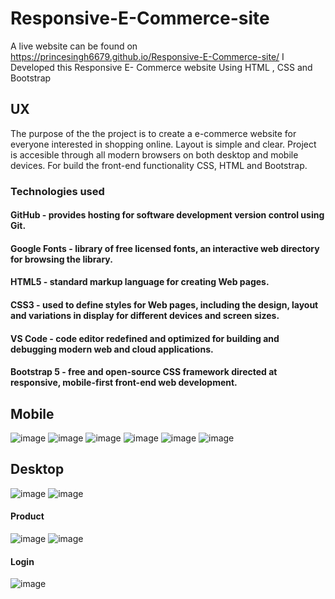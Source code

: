 # Responsive-E-Commerce-site
A live website can be found on https://princesingh6679.github.io/Responsive-E-Commerce-site/
I Developed this  Responsive E- Commerce website Using HTML , CSS and Bootstrap

## UX
The purpose of the the project is to create a e-commerce website for everyone interested in shopping online. Layout is simple and clear. Project is accesible through all modern browsers on both desktop and mobile devices. For build the front-end functionality CSS, HTML and Bootstrap.


### Technologies used
 #### GitHub - provides hosting for software development version control using Git.
 #### Google Fonts - library of free licensed fonts, an interactive web directory for browsing the library.
 #### HTML5 - standard markup language for creating Web pages.
 #### CSS3 - used to define styles for Web pages, including the design, layout and variations in display for different devices and screen sizes.
 #### VS Code - code editor redefined and optimized for building and debugging modern web and cloud applications.
 #### Bootstrap 5 - free and open-source CSS framework directed at responsive, mobile-first front-end web development.

 ## Mobile
 ![image](https://github.com/princesingh6679/Responsive-E-Commerce-site/assets/104294560/c8383932-8346-4fdb-bf1f-dbc83eb1915b)  ![image](https://github.com/princesingh6679/Responsive-E-Commerce-site/assets/104294560/aabfa8a7-34f6-4939-9112-27abc1951d45)  ![image](https://github.com/princesingh6679/Responsive-E-Commerce-site/assets/104294560/da3a4bcb-adb2-4c22-9a3a-3a04760c4e9a)  ![image](https://github.com/princesingh6679/Responsive-E-Commerce-site/assets/104294560/c408371c-c1ba-4bf1-98d9-19ee36d1b21b)  ![image](https://github.com/princesingh6679/Responsive-E-Commerce-site/assets/104294560/bf63b3e2-3397-47fd-bb2f-5a462ee7daa5)  ![image](https://github.com/princesingh6679/Responsive-E-Commerce-site/assets/104294560/3724be68-4d03-47cc-a6ef-aead3ec468ad)

 ## Desktop
 ![image](https://github.com/princesingh6679/Responsive-E-Commerce-site/assets/104294560/63565e07-9e1b-43bd-b6fe-e6704f9ccc14)
 ![image](https://github.com/princesingh6679/Responsive-E-Commerce-site/assets/104294560/927f84bd-5410-422d-a478-bb55adae9c76)

#### Product
![image](https://github.com/princesingh6679/Responsive-E-Commerce-site/assets/104294560/54b50898-f6ce-440d-8f80-9b26c40d488a)
![image](https://github.com/princesingh6679/Responsive-E-Commerce-site/assets/104294560/c2cb198b-bc1c-40fa-980f-b0e3c7e23750)

#### Login
![image](https://github.com/princesingh6679/Responsive-E-Commerce-site/assets/104294560/3cc944ac-d863-4306-a5d4-dce9c4e84258)










